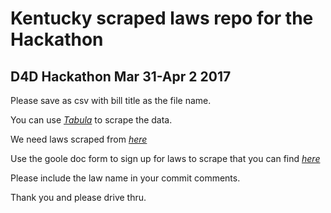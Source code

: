 # Kentucky scraped laws repo for the Hackathon
## D4D Hackathon Mar 31-Apr 2 2017
Please save as csv with bill title as the file name.

You can use [_Tabula_](http://tabula.technology/) to scrape the data.

We need laws scraped from [_here_](http://www.lrc.ky.gov/record/17RS/passed.html)

Use the goole doc form to sign up for laws to scrape that you can find [_here_](https://docs.google.com/spreadsheets/d/1PMZdOcgm7Yk8uzgqSR2lfeWB1qiUhiLhyGh0jgdyucA/edit#gid=0)

Please include the law name in your commit comments.

Thank you and please drive thru.
